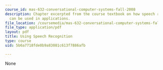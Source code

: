 ```yaml
---
course_id: mas-632-conversational-computer-systems-fall-2008
description: Chapter excerpted from the course textbook on how speech recognition
  can be used in applications.
file_location: /coursemedia/mas-632-conversational-computer-systems-fall-2008/5b6a7718fde0b9a83081c613f7886afb_shmandt_txt_ch8.pdf
file_type: application/pdf
layout: pdf
title: Using Speech Recognition
type: course
uid: 5b6a7718fde0b9a83081c613f7886afb

---
```

None